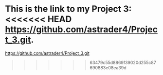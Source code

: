 This is the link to my Project 3:
<<<<<<< HEAD
https://github.com/astrader4/Project_3.git.
=======
https://github.com/astrader4/Project_3.git
>>>>>>> 63479c55d8869f39020d255c87690883e08ea39d
